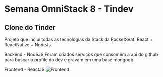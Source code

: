 # Semana OmniStack 8 - Tindev

## Clone do Tinder

Projeto que inclui todas as tecnologias da Stack da RocketSeat: React + ReactNative + NodeJs

Backend - NodeJS
Foram criados serviços que consomem a api do github para buscar o profile do dev e gravam em uma base mongodb

Frontend - ReactJS
![Frontend](https://media.giphy.com/media/JrYaJR60CCW7KDZ1MJ/giphy.gif)
